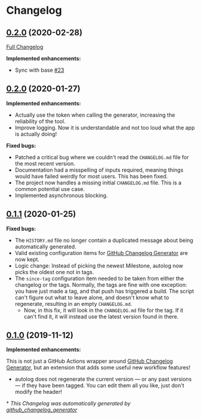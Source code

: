 # Changelog

## [0.2.0](https://github.com/autosuite/autolog/tree/0.2.0) (2020-02-28)

[Full Changelog](https://github.com/autosuite/autolog/compare/0.2.0...0.2.0)

**Implemented enhancements:**

- Sync with base [\#23](https://github.com/autosuite/autolog/issues/23)

## [0.2.0](https://github.com/autosuite/autolog/tree/0.2.0) (2020-01-27)

**Implemented enhancements:**

- Actually use the token when calling the generator, increasing the reliability of the tool.
- Improve logging. Now it is understandable and not too loud what the app is actually doing!

**Fixed bugs:**

- Patched a critical bug where we couldn't read the `CHANGELOG.md` file for the most recent version.
- Documentation had a misspelling of inputs required, meaning things would have failed weirdly for most users. This has
  been fixed.
- The project now handles a missing initial `CHANGELOG.md` file. This is a common potential use case.
- Implemented asynchronous blocking.

## [0.1.1](https://github.com/teaminkling/autologger/tree/0.1.1) (2020-01-25)

**Fixed bugs:**

- The `HISTORY.md` file no longer contain a duplicated message about being automatically generated.
- Valid existing configuration items for
  [GitHub Changelog Generator](https://github.com/github-changelog-generator/github-changelog-generator) are now
  kept.
- Logic change: Instead of picking the newest Milestone, autolog now picks the oldest one not in tags.
- The `since-tag` configuration item needed to be taken from either the changelog or the tags. Normally, the tags are 
  fine with one exception: you have just made a tag, and that push has triggered a build. The script can't figure
  out what to leave alone, and doesn't know what to regenerate, resulting in an empty `CHANGELOG.md`.
  - Now, in this fix, it will look in the `CHANGELOG.md` file for the tag. If it can't find it, it will instead use
    the latest version found in there.

## [0.1.0](https://github.com/teaminkling/autologger/tree/0.1.0) (2019-11-12)

**Implemented enhancements:**

This is not just a GitHub Actions wrapper around
[GitHub Changelog Generator](https://github.com/github-changelog-generator/github-changelog-generator), but an
extension that adds some useful new workflow features!

- autolog does not regenerate the current version — or any past versions — if they have been tagged. You can edit them
all you like, just don't modify the header!

\* *This Changelog was automatically generated by 
[github_changelog_generator](https://github.com/github-changelog-generator/github-changelog-generator)*
